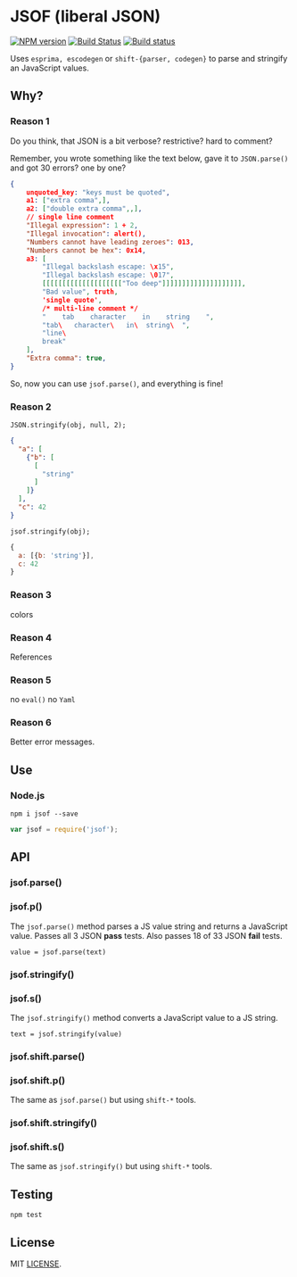 # JSOF (liberal JSON)
[![NPM version](https://img.shields.io/npm/v/jsof.svg)](https://www.npmjs.org/package/jsof) [![Build Status](https://travis-ci.org/drom/jsof.svg?branch=master)](https://travis-ci.org/drom/jsof) [![Build status](https://ci.appveyor.com/api/projects/status/pcxe8l0w97jwfmil?svg=true)](https://ci.appveyor.com/project/drom/jsof)

Uses `esprima, escodegen` or `shift-{parser, codegen}` to parse and stringify an JavaScript values.

## Why?
### Reason 1
Do you think, that JSON is a bit verbose? restrictive? hard to comment?

Remember, you wrote something like the text below,  gave it to `JSON.parse()` and got 30 errors? one by one?

```json
{
    unquoted_key: "keys must be quoted",
    a1: ["extra comma",],
    a2: ["double extra comma",,],
    // single line comment
    "Illegal expression": 1 + 2,
    "Illegal invocation": alert(),
    "Numbers cannot have leading zeroes": 013,
    "Numbers cannot be hex": 0x14,
    a3: [
        "Illegal backslash escape: \x15",
        "Illegal backslash escape: \017",
        [[[[[[[[[[[[[[[[[[[["Too deep"]]]]]]]]]]]]]]]]]]]],
        "Bad value", truth,
        'single quote',
        /* multi-line comment */
        "    tab    character    in    string    ",
        "tab\   character\   in\  string\  ",
        "line\
        break"
    ],
    "Extra comma": true,
}
```

So, now you can use `jsof.parse()`, and everything is fine!

### Reason 2
`JSON.stringify(obj, null, 2);`

```json
{
  "a": [
    {"b": [
      [
        "string"
      ]
    ]}
  ],
  "c": 42
}
```

`jsof.stringify(obj);`

```js
{
  a: [{b: 'string'}],
  c: 42
}
```

### Reason 3
colors

### Reason 4
References

### Reason 5
no `eval()` no `Yaml`

### Reason 6
Better error messages.

## Use
### Node.js

```
npm i jsof --save
```

```js
var jsof = require('jsof');
```

## API
### jsof.parse()
### jsof.p()
The `jsof.parse()` method parses a JS value string and returns a JavaScript value. Passes all 3 JSON **pass** tests. Also passes 18 of 33 JSON **fail** tests.

`value = jsof.parse(text)`

### jsof.stringify()
### jsof.s()
The `jsof.stringify()` method converts a JavaScript value to a JS string.

`text = jsof.stringify(value)`

### jsof.shift.parse()
### jsof.shift.p()
The same as `jsof.parse()` but using `shift-*` tools.

### jsof.shift.stringify()
### jsof.shift.s()
The same as `jsof.stringify()` but using `shift-*` tools.

## Testing
`npm test`

## License
MIT [LICENSE](https://github.com/drom/jsof/blob/master/LICENSE).
